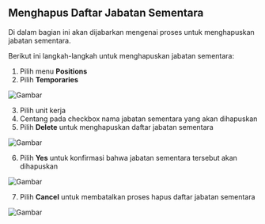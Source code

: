 ## **Menghapus Daftar Jabatan Sementara**

Di dalam bagian ini akan dijabarkan mengenai proses untuk menghapuskan jabatan sementara. 

Berikut ini langkah-langkah untuk menghapuskan jabatan sementara:

1. Pilih menu **Positions**
2. Pilih **Temporaries**

![Gambar](_screenshot/.png/?sanitize=true)

3. Pilih unit kerja
4. Centang pada checkbox nama jabatan sementara yang akan dihapuskan
5. Pilih **Delete** untuk menghapuskan daftar jabatan sementara

![Gambar](_screenshot/.png/?sanitize=true)

6. Pilih **Yes** untuk konfirmasi bahwa jabatan sementara tersebut akan dihapuskan

![Gambar](_screenshot/.png/?sanitize=true)

7. Pilih **Cancel** untuk membatalkan proses hapus daftar jabatan sementara

![Gambar](_screenshot/.png/?sanitize=true)